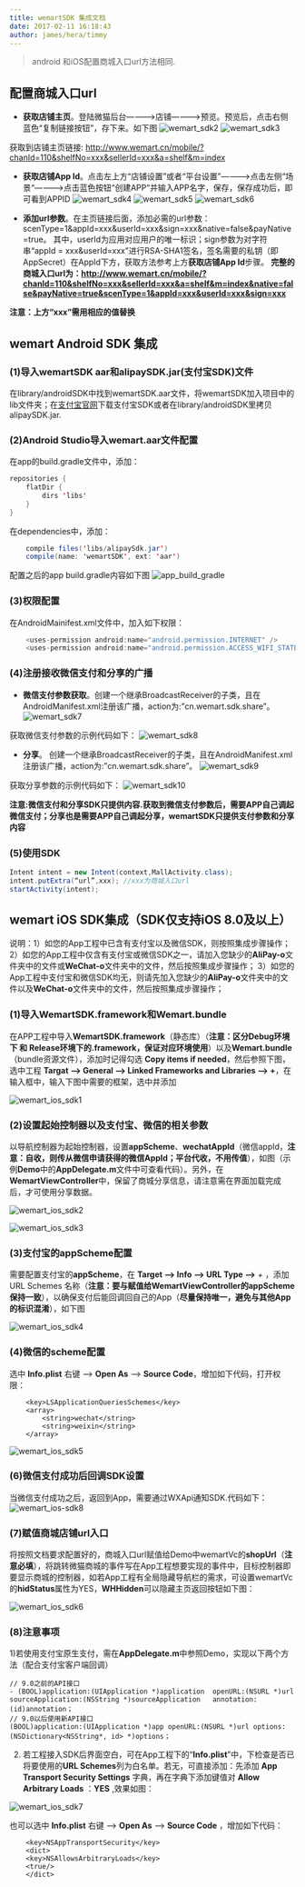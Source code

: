 ```yaml
---
title: wemartSDK 集成文档
date: 2017-02-11 16:18:43
author: james/hera/timmy
---
```


> android 和iOS配置商城入口url方法相同.

## 配置商城入口url
- **获取店铺主页**。登陆微猫后台————>店铺————>预览。预览后，点击右侧蓝色“复制链接按钮”，存下来。如下图
![wemart_sdk2](/static/wemart_sdk1.png)
![wemart_sdk3](/static/wemart_sdk3.png)

获取到店铺主页链接: http://www.wemart.cn/mobile/?chanId=110&shelfNo=xxx&sellerId=xxx&a=shelf&m=index

- **获取店铺App Id**。点击左上方“店铺设置”或者“平台设置”————>点击左侧“场景“————>点击蓝色按钮“创建APP“并输入APP名字，保存，保存成功后，即可看到APPID
![wemart_sdk4](/static/wemart_sdk4.png)
![wemart_sdk5](/static/wemart_sdk5.png)
![wemart_sdk6](/static/wemart_sdk6.png)

- **添加url参数**。在主页链接后面，添加必需的url参数：scenType=1&appId=xxx&userId=xxx&sign=xxx&native=false&payNative=true。
其中，userId为应用对应用户的唯一标识；sign参数为对字符串“appId = xxx&userId=xxx”进行RSA-SHA1签名，签名需要的私钥（即AppSecret）在AppId下方，获取方法参考上方**获取店铺App Id**步骤。
**完整的商城入口url为：http://www.wemart.cn/mobile/?chanId=110&shelfNo=xxx&sellerId=xxx&a=shelf&m=index&native=false&payNative=true&scenType=1&appId=xxx&userId=xxx&sign=xxx**

**注意：上方“xxx”需用相应的值替换**

## wemart Android SDK 集成

### (1)导入wemartSDK aar和alipaySDK.jar(支付宝SDK)文件
在library/androidSDK中找到wemartSDK.aar文件，将wemartSDK加入项目中的lib文件夹；在[支付宝官网](https://doc.open.alipay.com/doc2/detail.htm?treeId=54&articleId=104509&docType=1)下载支付宝SDK或者在library/androidSDK里拷贝alipaySDK.jar.
### (2)Android Studio导入wemart.aar文件配置
在app的build.gradle文件中，添加：
```java
repositories {
    flatDir {
        dirs 'libs'
    }
}
```
在dependencies中，添加：
```java
    compile files('libs/alipaySdk.jar')
    compile(name: 'wemartSDK', ext: 'aar')
```
配置之后的app build.gradle内容如下图
![app_build_gradle](/static/wemart_build_gradle.png)

### (3)权限配置
在AndroidMainifest.xml文件中，加入如下权限：
```java
    <uses-permission android:name="android.permission.INTERNET" />
    <uses-permission android:name="android.permission.ACCESS_WIFI_STATE" />
```

### (4)注册接收**微信支付和分享的广播**
- **微信支付参数获取**。创建一个继承BroadcastReceiver的子类，且在AndroidManifest.xml注册该广播，action为:”cn.wemart.sdk.share”。
![wemart_sdk7](/static/wemart_sdk9.png)

获取微信支付参数的示例代码如下：
![wemart_sdk8](/static/wemart_sdk8.png)

- **分享**。 创建一个继承BroadcastReceiver的子类，且在AndroidManifest.xml注册该广播，action为:”cn.wemart.sdk.share”。
![wemart_sdk9](/static/wemart_sdk10.png)

获取分享参数的示例代码如下：
![wemart_sdk10](/static/wemart_sdk11.png)

**注意:微信支付和分享SDK只提供内容.获取到微信支付参数后，需要APP自己调起微信支付；分享也是需要APP自己调起分享，wemartSDK只提供支付参数和分享内容**

### (5)使用SDK
```java
Intent intent = new Intent(context,MallActivity.class);
intent.putExtra(“url”,xxx);	//xxx为商城入口url
startActivity(intent);
```

## wemart iOS SDK集成（SDK仅支持iOS 8.0及以上）
说明：1）如您的App工程中已含有支付宝以及微信SDK，则按照集成步骤操作；
 2）如您的App工程中仅含有支付宝或微信SDK之一，请加入您缺少的**AliPay-o**文件夹中的文件或**WeChat-o**文件夹中的文件，然后按照集成步骤操作；
 3）如您的App工程中支付宝和微信SDK均无，则请先加入您缺少的**AliPay-o**文件夹中的文件以及**WeChat-o**文件夹中的文件，然后按照集成步骤操作；
 
### (1)导入WemartSDK.framework和Wemart.bundle
 在APP工程中导入**WemartSDK.framework**（静态库）（**注意：区分Debug环境下 和 Release环境下的.framework，保证对应环境使用**）以及**Wemart.bundle**（bundle资源文件），添加时记得勾选 **Copy items if needed**，然后参照下图，选中工程 **Targat —> General —> Linked Frameworks and Libraries —>  +**，在输入框中，输入下图中需要的框架，选中并添加

![wemart_ios_sdk1](/static/wemart_ios_sdk1.png)

### (2)设置起始控制器以及支付宝、微信的相关参数
以导航控制器为起始控制器，设置**appScheme**、**wechatAppId**（微信appId，**注意：自收，则传从微信申请获得的微信AppId；平台代收，不用传值**），如图（示例**Demo**中的**AppDelegate.m**文件中可查看代码）。另外，在**WemartViewController**中，保留了商城分享信息，请注意需在界面加载完成后，才可使用分享数据。

![wemart_ios_sdk2](/static/wemart_ios_sdk2.png)

![wemart_ios_sdk3](/static/wemart_ios_sdk3.png)

### (3)支付宝的appScheme配置
需要配置支付宝的**appScheme**，在 **Target —> Info —> URL Type —>**  + ，添加URL Schemes 名称（**注意：要与赋值给WemartViewController的appScheme保持一致**），以确保支付后能回调回自己的App（**尽量保持唯一，避免与其他App的标识混淆**），如下图

![wemart_ios_sdk4](/static/wemart_ios_sdk4.png)

### (4)微信的scheme配置
选中 **Info.plist** 右键 —> **Open As** —> **Source Code**，增加如下代码，打开权限：
```objc
    <key>LSApplicationQueriesSchemes</key>
    <array>
        <string>wechat</string>
        <string>weixin</string>
    </array>
```

![wemart_ios_sdk5](/static/wemart_ios_sdk5.png)

### (6)微信支付成功后回调SDK设置
当微信支付成功之后，返回到App，需要通过WXApi通知SDK.代码如下：
![wemart_ios-sdk8](/static/wemart_ios-sdk8.png)

### (7)赋值商城店铺url入口
将按照文档要求配置好的，商城入口url赋值给Demo中wemartVc的**shopUrl**（**注意必填**），将跳转微猫商城的事件写在App工程想要实现的事件中，目标控制器即要显示商城的控制器，如若App工程有全局隐藏导航栏的需求，可设置wemartVc的**hidStatus**属性为YES，**WHHidden**可以隐藏主页返回按钮如下图：

![wemart_ios_sdk6](/static/wemart_ios_sdk6.png)


### (8)**注意事项**
1)若使用支付宝原生支付，需在**AppDelegate.m**中参照Demo，实现以下两个方法（配合支付宝客户端回调）

```objc
// 9.0之前的API接口
- (BOOL)application:(UIApplication *)application  openURL:(NSURL *)url  sourceApplication:(NSString *)sourceApplication   annotation:(id)annotation；
// 9.0以后使用新API接口
(BOOL)application:(UIApplication *)app openURL:(NSURL *)url options:(NSDictionary<NSString*, id> *)options；
```

2) 若工程接入SDK后界面空白，可在App工程下的“**Info.plist**”中，下检查是否已将要使用的**URL Schemes**列为白名单。若无，可直接添加：先添加 **App Transport Security Settings** 字典，再在字典下添加键值对 **Allow Arbitrary Loads** ：**YES** ,效果如图：

![wemart_ios_sdk7](/static/wemart_ios_sdk7.png)

也可以选中 **Info.plist** 右键 —> **Open As** —> **Source Code** ，增加如下代码：
```objc
    <key>NSAppTransportSecurity</key>
    <dict>
    <key>NSAllowsArbitraryLoads</key>
    <true/>
    </dict>
```
